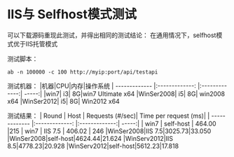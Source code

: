 # IIS与 Selfhost模式测试

可以下载源码重现此测试，并得出相同的测试结论：
在通用情况下，selfhost模式优于IIS托管模式

测试脚本：
```
ab -n 100000 -c 100 http://myip:port/api/testapi
```

测试机器：
|机器|CPU|内存|操作系统
| ------------- |:-------------: |:-------------:| -----:| 
|win7| i3| 8G|win7 Ultimate x64 
|WinSer2008| i5| 8G| win2008 x64
|WinSer2012| i5| 8G| Win2012 x64

测试结果：
| Round | Host | Requests (#/sec)| Time per request (ms)|
| ------------- |:-------------: |:-------------:| -----:| 
| win7 | self-host | 464.00 |215 
| win7 | IIS 7.5 | 406.02 | 246
|WinSer2008|IIS 7.5|3025.73|33.050
|WinSer2008|self-host|4624.44|21.624
|WinServ2012|IIS 8.5|4778.23|20.928
|WinServ2012|self-host|5612.23|17.818

 